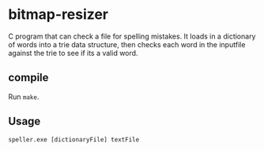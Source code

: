 # bitmap-resizer

C program that can check a file for spelling mistakes. It loads in a dictionary of words into a trie data structure, then checks each word in the inputfile against the trie to see if its a valid word.

## compile

Run ```make```.

## Usage

```speller.exe [dictionaryFile] textFile```
